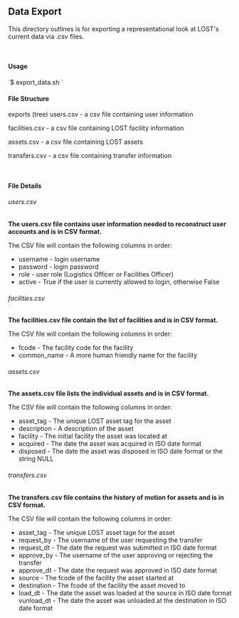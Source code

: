 <h2>Data Export</h2>
<p>This directory outlines is for exporting a representational look at LOST's current data via .csv files.<p>

<br>

<h4>Usage</h4>
`$ export_data.sh <database_name> <output_directory>`

<br>

<h4>File Structure</h4>

exports (tree)
users.csv - a csv file containing user information

facilities.csv - a csv file containing LOST facility information

assets.csv - a csv file containing LOST assets

transfers.csv - a csv file containing transfer information

<br>

<h4>File Details</h4>
<h6>users.csv</h6>
<b>The users.csv file contains user information needed to reconstruct user accounts and is in CSV format.</b>

The CSV file will contain the following columns in order:
<br>
<ul>
    <li>username - login username
    <li>password - login password
    <li>role - user role (Logistics Officer or Facilities Officer)
    <li>active - True if the user is currently allowed to login, otherwise False
</ul>

<h6>facilities.csv</h6>
<b>The facilities.csv file contain the list of facilities and is in CSV format.</b> 

The CSV file will contain the following columns in order:
<br>
<ul>
    <li>fcode - The facility code for the facility
    <li>common_name - A more human friendly name for the facility
</ul>

<h6>assets.csv</h6>
<b>The assets.csv file lists the individual assets and is in CSV format.</b>

The CSV file will contain the following columns in order:

<ul>
    <li>asset_tag - The unique LOST asset tag for the asset
    <li>description - A description of the asset
    <li>facility - The initial facility the asset was located at
    <li>acquired - The date the asset was acquired in ISO date format
    <li>disposed - The date the asset was disposed in ISO date format or the string NULL
</ul>

<h6>transfers.csv</h6>
<b>The transfers.csv file contains the history of motion for assets and is in CSV format.</b>

The CSV file will contain the following columns in order:

<ul>
    <li>asset_tag - The unique LOST asset tage for the asset
    <li>request_by - The username of the user requesting the transfer
    <li>request_dt - The date the request was submitted in ISO date format
    <li>approve_by - The username of the user approving or rejecting the transfer
    <li>approve_dt - The date the request was approved in ISO date format
    <li>source - The fcode of the facility the asset started at
    <li>destination - The fcode of the facility the asset moved to
    <li>load_dt - The date the asset was loaded at the source in ISO date format
    vunload_dt - The date the asset was unloaded at the destination in ISO date format
</ul>